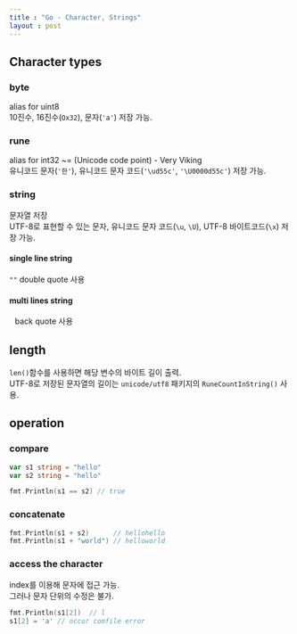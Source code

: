 ```yaml
---
title : "Go - Character, Strings"
layout : post
---
```


## Character types
### byte
alias for uint8  
10진수, 16진수(`Ox32`), 문자(`'a'`) 저장 가능.  

### rune
alias for int32 ~= (Unicode code point) - Very Viking  
유니코드 문자(`'한'`), 유니코드 문자 코드(`'\ud55c'`, `'\U0000d55c'`) 저장 가능.  

### string
문자열 저장  
UTF-8로 표현할 수 있는 문자, 유니코드 문자 코드(`\u`, `\U`), UTF-8 바이트코드(`\x`) 저장 가능.  

#### single line string
`""` double quote 사용  

#### multi lines string
<code>` `</code> back quote 사용  


## length
`len()`함수를 사용하면 해당 변수의 바이트 길이 출력.  
UTF-8로 저장된 문자열의 길이는 `unicode/utf8` 패키지의 `RuneCountInString()` 사용.  


## operation

### compare

```go
var s1 string = "hello"
var s2 string = "hello"

fmt.Println(s1 == s2) // true
```

### concatenate

```go
fmt.Println(s1 + s2)      // hellohello
fmt.Println(s1 + "world") // helloworld
```

### access the character
index를 이용해 문자에 접근 가능.  
그러나 문자 단위의 수정은 불가.  

```go
fmt.Println(s1[2])  // l
s1[2] = 'a' // occur comfile error
```
